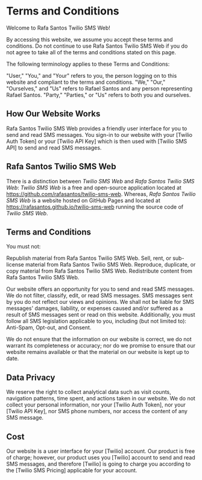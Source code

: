 
Terms and Conditions
====================

Welcome to Rafa Santos Twilio SMS Web!

By accessing this website, we assume you accept these terms and conditions. Do not continue to use Rafa Santos Twilio SMS Web if you do not agree to take all of the terms and conditions stated on this page.

The following terminology applies to these Terms and Conditions:

"User," "You," and "Your" refers to you, the person logging on to this website and compliant to the terms and conditions. "We," "Our," "Ourselves," and "Us" refers to Rafael Santos and any person representing Rafael Santos. "Party," "Parties," or "Us" refers to both you and ourselves.

How Our Website Works
---------------------

Rafa Santos Twilio SMS Web provides a friendly user interface for you to send and read SMS messages. You sign-in to our website with your [Twilio Auth Token] or your [Twilio API Key] which is then used with [Twilio SMS API] to send and read SMS messages.


Rafa Santos Twilio SMS Web
--------------------------

There is a distinction between *Twilio SMS Web* and *Rafa Santos Twilio SMS Web*:
*Twilio SMS Web* is a free and open-source application located at https://github.com/rafasantos/twilio-sms-web.
Whereas, *Rafa Santos Twilio SMS Web* is a website hosted on GitHub Pages and located at https://rafasantos.github.io/twilio-sms-web running the source code of *Twilio SMS Web*.

Terms and Conditions
--------------------

You must not:

Republish material from Rafa Santos Twilio SMS Web.
Sell, rent, or sub-license material from Rafa Santos Twilio SMS Web.
Reproduce, duplicate, or copy material from Rafa Santos Twilio SMS Web.
Redistribute content from Rafa Santos Twilio SMS Web.

Our website offers an opportunity for you to send and read SMS messages. We do not filter, classify, edit, or read SMS messages. SMS messages sent by you do not reflect our views and opinions. We shall not be liable for SMS messages' damages, liability, or expenses caused and/or suffered as a result of SMS messages sent or read on this website. Additionally, you must follow all SMS legislation applicable to you, including (but not limited to): Anti-Spam, Opt-out, and Consent.

We do not ensure that the information on our website is correct, we do not warrant its completeness or accuracy; nor do we promise to ensure that our website remains available or that the material on our website is kept up to date.

Data Privacy
------------
We reserve the right to collect analytical data such as visit counts, navigation patterns, time spent, and actions taken in our website. We do not collect your personal information, nor your [Twilio Auth Token], nor your [Twilio API Key], nor SMS phone numbers, nor access the content of any SMS message.

Cost
----
Our website is a user interface for your [Twilio] account. Our product is free of charge; however, our product uses you [Twilio] account to send and read SMS messages, and therefore [Twilio] is going to charge you according to the [Twilio SMS Pricing] applicable for your account.
